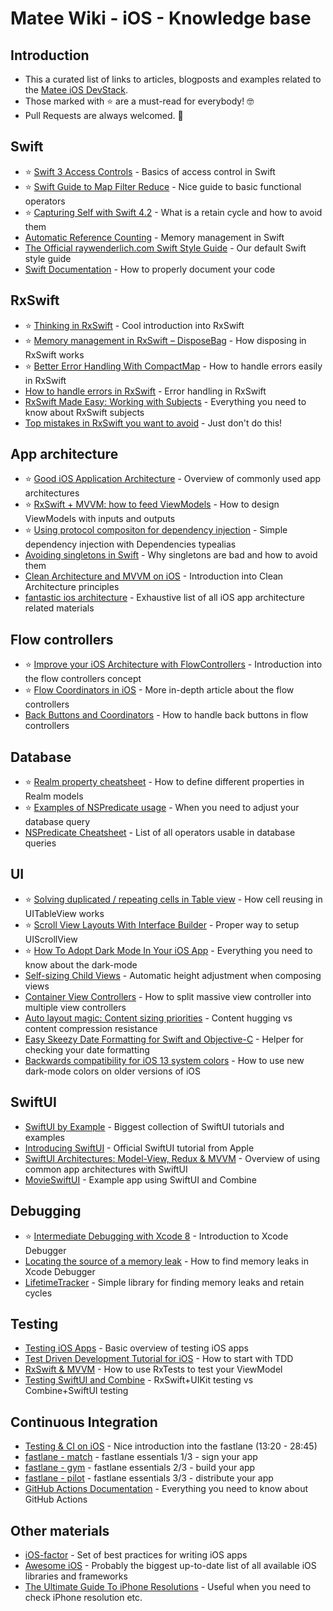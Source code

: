 # Matee Wiki - iOS - Knowledge base

## Introduction
- This a curated list of links to articles, blogposts and examples related to the [Matee iOS DevStack](https://github.com/MateeDevs/devstack-ios-app).
- Those marked with :star: are a must-read for everybody! :nerd_face:
- Pull Requests are always welcomed. :wave:

## Swift
- :star: [Swift 3 Access Controls](https://useyourloaf.com/blog/swift-3-access-controls/) - Basics of access control in Swift
- :star: [Swift Guide to Map Filter Reduce](https://useyourloaf.com/blog/swift-guide-to-map-filter-reduce/) - Nice guide to basic functional operators
- :star: [Capturing Self with Swift 4.2](https://benscheirman.com/2018/09/capturing-self-with-swift-4-2/) - What is a retain cycle and how to avoid them 
- [Automatic Reference Counting](https://docs.swift.org/swift-book/LanguageGuide/AutomaticReferenceCounting.html) - Memory management in Swift
- [The Official raywenderlich.com Swift Style Guide](https://github.com/raywenderlich/swift-style-guide) - Our default Swift style guide
- [Swift Documentation](https://nshipster.com/swift-documentation/) - How to properly document your code

## RxSwift
- :star: [Thinking in RxSwift](http://adamborek.com/thinking-rxswift/) - Cool introduction into RxSwift
- :star: [Memory management in RxSwift – DisposeBag](http://adamborek.com/memory-managment-rxswift/) - How disposing in RxSwift works
- :star: [Better Error Handling With CompactMap](https://medium.com/@michaellong/rxswift-better-error-handling-with-compactmap-48a5d314d0f1) - How to handle errors easily in RxSwift
- [How to handle errors in RxSwift](http://adamborek.com/how-to-handle-errors-in-rxswift/) - Error handling in RxSwift
- [RxSwift Made Easy: Working with Subjects](https://medium.com/swift2go/rxswift-part-2-working-with-subjects-34e35a058a2c) - Everything you need to know about RxSwift subjects
- [Top mistakes in RxSwift you want to avoid](http://adamborek.com/top-7-rxswift-mistakes/) - Just don't do this!

## App architecture
- :star: [Good iOS Application Architecture](https://slideslive.com/38897361/good-ios-application-architecture-en) - Overview of commonly used app architectures
- :star: [RxSwift + MVVM: how to feed ViewModels](https://medium.com/blablacar-tech/rxswift-mvvm-66827b8b3f10) - How to design ViewModels with inputs and outputs
- :star: [Using protocol compositon for dependency injection](http://merowing.info/2017/04/using-protocol-compositon-for-dependency-injection/) - Simple dependency injection with Dependencies typealias
- [Avoiding singletons in Swift](https://www.swiftbysundell.com/articles/avoiding-singletons-in-swift/) - Why singletons are bad and how to avoid them
- [Clean Architecture and MVVM on iOS](https://tech.olx.com/clean-architecture-and-mvvm-on-ios-c9d167d9f5b3) - Introduction into Clean Architecture principles
- [fantastic ios architecture](https://github.com/onmyway133/fantastic-ios-architecture) - Exhaustive list of all iOS app architecture related materials

## Flow controllers
- :star: [Improve your iOS Architecture with FlowControllers](http://merowing.info/2016/01/improve-your-ios-architecture-with-flowcontrollers/) - Introduction into the flow controllers concept
- :star: [Flow Coordinators in iOS](https://medium.com/@dkw5877/flow-coordinators-333ed64f3dd) - More in-depth article about the flow controllers
- [Back Buttons and Coordinators](http://khanlou.com/2017/05/back-buttons-and-coordinators/) - How to handle back buttons in flow controllers

## Database
- :star: [Realm property cheatsheet](https://realm.io/docs/swift/latest/#property-cheatsheet) - How to define different properties in Realm models
- :star: [Examples of NSPredicate usage](https://nspredicate.xyz/) - When you need to adjust your database query
- [NSPredicate Cheatsheet](https://academy.realm.io/posts/nspredicate-cheatsheet/) - List of all operators usable in database queries

## UI
- :star: [Solving duplicated / repeating cells in Table view](https://fluffy.es/solve-duplicated-cells/) - How cell reusing in UITableView works
- :star: [Scroll View Layouts With Interface Builder](https://useyourloaf.com/blog/scroll-view-layouts-with-interface-builder/) - Proper way to setup UIScrollView
- :star: [How To Adopt Dark Mode In Your iOS App](https://www.fivestars.blog/code/ios-dark-mode-how-to.html) - Everything you need to know about the dark-mode
- [Self-sizing Child Views](https://useyourloaf.com/blog/self-sizing-child-views/) - Automatic height adjustment when composing views
- [Container View Controllers](https://useyourloaf.com/blog/container-view-controllers/) - How to split massive view controller into multiple view controllers
- [Auto layout magic: Content sizing priorities](https://krakendev.io/blog/autolayout-magic-like-harry-potter-but-real) - Content hugging vs content compression resistance
- [Easy Skeezy Date Formatting for Swift and Objective-C](https://nsdateformatter.com/) - Helper for checking your date formatting
- [Backwards compatibility for iOS 13 system colors](https://noahgilmore.com/blog/dark-mode-uicolor-compatibility/) - How to use new dark-mode colors on older versions of iOS

## SwiftUI
- [SwiftUI by Example](https://www.hackingwithswift.com/quick-start/swiftui/) - Biggest collection of SwiftUI tutorials and examples
- [Introducing SwiftUI](https://developer.apple.com/tutorials/swiftui) - Official SwiftUI tutorial from Apple
- [SwiftUI Architectures: Model-View, Redux & MVVM](https://quickbirdstudios.com/blog/swiftui-architecture-redux-mvvm/) - Overview of using common app architectures with SwiftUI
- [MovieSwiftUI](https://github.com/Dimillian/MovieSwiftUI) - Example app using SwiftUI and Combine

## Debugging
- :star: [Intermediate Debugging with Xcode 8](https://www.raywenderlich.com/721-intermediate-debugging-with-xcode-8) - Introduction to Xcode Debugger
- [Locating the source of a memory leak](https://medium.com/@xcadaverx/locating-the-source-of-a-memory-leak-712667bf8cd5) - How to find memory leaks in Xcode Debugger
- [LifetimeTracker](https://github.com/krzysztofzablocki/LifetimeTracker) - Simple library for finding memory leaks and retain cycles

## Testing
- [Testing iOS Apps](http://merowing.info/2017/01/testing-ios-apps/) - Basic overview of testing iOS apps
- [Test Driven Development Tutorial for iOS](https://www.raywenderlich.com/5522-test-driven-development-tutorial-for-ios-getting-started) - How to start with TDD
- [RxSwift & MVVM](https://benoitpasquier.com/how-to-use-rxtests-to-test-mvvm/) - How to use RxTests to test your ViewModel
- [Testing SwiftUI and Combine](https://www.youtube.com/watch?v=HGToxDuX_wY) - RxSwift+UIKit testing vs Combine+SwiftUI testing

## Continuous Integration
- [Testing & CI on iOS](https://slideslive.com/38897365/testing-ci-on-ios-cz) - Nice introduction into the fastlane (13:20 - 28:45)
- [fastlane - match](https://docs.fastlane.tools/actions/match/) - fastlane essentials 1/3 - sign your app
- [fastlane - gym](https://docs.fastlane.tools/actions/gym/) - fastlane essentials 2/3 - build your app
- [fastlane - pilot](https://docs.fastlane.tools/actions/pilot/) - fastlane essentials 3/3 - distribute your app
- [GitHub Actions Documentation](https://help.github.com/en/actions) - Everything you need to know about GitHub Actions

## Other materials
- [iOS-factor](https://ios-factor.com/) - Set of best practices for writing iOS apps
- [Awesome iOS](https://github.com/vsouza/awesome-ios) - Probably the biggest up-to-date list of all available iOS libraries and frameworks
- [The Ultimate Guide To iPhone Resolutions](https://www.paintcodeapp.com/news/ultimate-guide-to-iphone-resolutions) - Useful when you need to check iPhone resolution etc.

